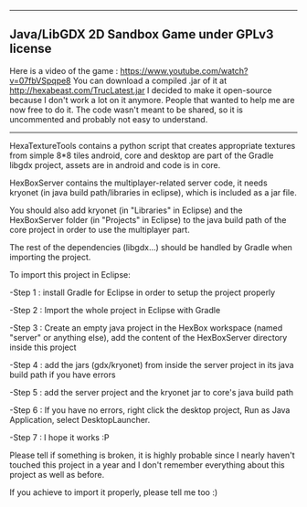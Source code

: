 -----------------------------------------------
Java/LibGDX 2D Sandbox Game under GPLv3 license
-----------------------------------------------

Here is a video of the game : https://www.youtube.com/watch?v=07fbVSpqpe8
You can download a compiled .jar of it at http://hexabeast.com/TrucLatest.jar
I decided to make it open-source because I don't work a lot on it anymore. People that wanted to help me are now free to do it.
The code wasn't meant to be shared, so it is uncommented and probably not easy to understand.

-----------------------------------------------

HexaTextureTools contains a python script that creates appropriate textures from simple 8*8 tiles
android, core and desktop are part of the Gradle libgdx project, assets are in android and code is in core.

HexBoxServer contains the multiplayer-related server code, it needs kryonet (in java build path/libraries in eclipse), which is included as a jar file.

You should also add kryonet (in "Libraries" in Eclipse) and the HexBoxServer folder (in "Projects" in Eclipse) to the java build path of the core project in order to use the multiplayer part.

The rest of the dependencies (libgdx...) should be handled by Gradle when importing the project.

To import this project in Eclipse:

-Step 1 : install Gradle for Eclipse in order to setup the project properly

-Step 2 : Import the whole project in Eclipse with Gradle

-Step 3 : Create an empty java project in the HexBox workspace (named "server" or anything else), add the content of the HexBoxServer directory inside this project

-Step 4 : add the jars (gdx/kryonet) from inside the server project in its java build path if you have errors

-Step 5 : add the server project and the kryonet jar to core's java build path

-Step 6 : If you have no errors, right click the desktop project, Run as Java Application, select DesktopLauncher.

-Step 7 : I hope it works :P

Please tell if something is broken, it is highly probable since I nearly haven't touched this project in a year and I don't remember everything about this project as well as before.


If you achieve to import it properly, please tell me too :)
